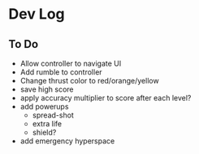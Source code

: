 # Dev Log

## To Do
- Allow controller to navigate UI
- Add rumble to controller
- Change thrust color to red/orange/yellow
- save high score
- apply accuracy multiplier to score after each level?
- add powerups
	- spread-shot
	- extra life
	- shield?
- add emergency hyperspace
